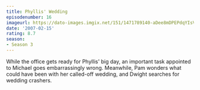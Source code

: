 ```yaml
---
title: Phyllis' Wedding
episodenumber: 16
imageurl: https://dato-images.imgix.net/151/1471789140-aDee8mDPEPdqYIsVSKZpUBZmepV.jpg?ixlib=rb-1.1.0&ch=DPR%2CWidth&auto=compress%2Cformat
date: '2007-02-15'
rating: 8.7
season:
- Season 3
---
```


While the office gets ready for Phyllis' big day, an important task appointed to Michael goes embarrassingly wrong. Meanwhile, Pam wonders what could have been with her called-off wedding, and Dwight searches for wedding crashers.